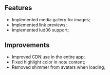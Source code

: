 ## Features
- Implemented media gallery for images;
- Implemented link previews;
- Implemented lud06 support;

## Improvements
- Improved CDN use in the entire app;
- Fixed highlight color in note content;
- Removed shimmer from avatars when loading;